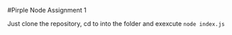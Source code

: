 #Pirple Node Assignment 1

Just clone the repository, cd to into the folder and exexcute ```node index.js```